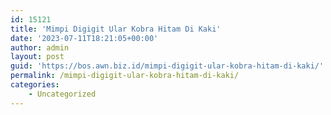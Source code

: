 ```yaml
---
id: 15121
title: 'Mimpi Digigit Ular Kobra Hitam Di Kaki'
date: '2023-07-11T18:21:05+00:00'
author: admin
layout: post
guid: 'https://bos.awn.biz.id/mimpi-digigit-ular-kobra-hitam-di-kaki/'
permalink: /mimpi-digigit-ular-kobra-hitam-di-kaki/
categories:
    - Uncategorized
---
```


